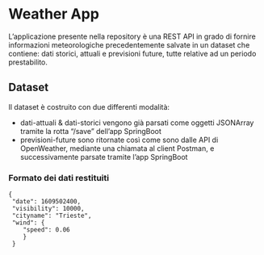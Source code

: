 
<h1 id="weather-app">Weather App</h1>
<p>L’applicazione presente nella repository è una REST API in grado di fornire informazioni meteorologiche precedentemente salvate in un dataset che contiene: dati storici, attuali e previsioni future, tutte relative ad un periodo prestabilito.</p>

## Dataset
Il dataset è costruito con due differenti modalità:

 - dati-attuali & dati-storici vengono già parsati come oggetti JSONArray tramite la rotta “/save” dell’app SpringBoot
 - previsioni-future sono ritornate così come sono dalle API di OpenWeather, mediante una chiamata al client Postman, e successivamente parsate tramite l’app SpringBoot

<h3 id="formato-dei-dati-restituiti">Formato dei dati restituiti</h3>
<pre><code>{
 "date": 1609502400,
 "visibility": 10000,
 "cityname": "Trieste",
 "wind": {
    "speed": 0.06
    }
 }
</code></pre>

<!--stackedit_data:
eyJoaXN0b3J5IjpbNzQ3NDkyOTMyLC0xNTU3NDQxNzI1LDIyMz
MyMjQyLDEzMTQ3OTQwMDFdfQ==
-->